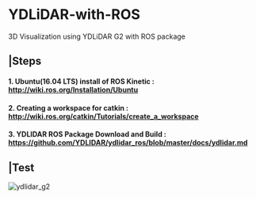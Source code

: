 # YDLiDAR-with-ROS
3D Visualization using YDLiDAR G2 with ROS package


## |Steps

#### 1. Ubuntu(16.04 LTS) install of ROS Kinetic : http://wiki.ros.org/Installation/Ubuntu 
#### 2. Creating a workspace for catkin : http://wiki.ros.org/catkin/Tutorials/create_a_workspace
#### 3. YDLIDAR ROS Package Download and Build : https://github.com/YDLIDAR/ydlidar_ros/blob/master/docs/ydlidar.md 

## |Test

![ydlidar_g2](https://user-images.githubusercontent.com/57350752/116883645-ceb8fd80-ac60-11eb-965d-77bf6883463c.gif)

